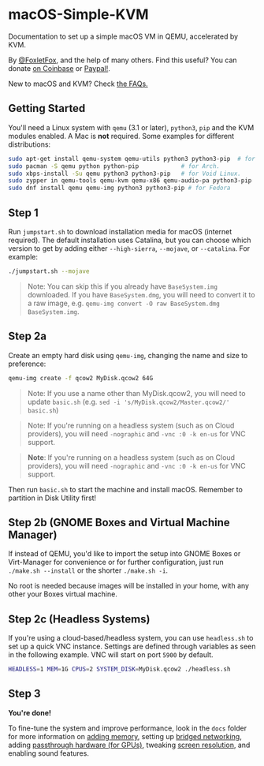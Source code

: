 # macOS-Simple-KVM

Documentation to set up a simple macOS VM in QEMU, accelerated by KVM.

By [@FoxletFox](https://twitter.com/foxletfox), and the help of many others. Find this useful? You can donate [on Coinbase](https://commerce.coinbase.com/checkout/96dc5777-0abf-437d-a9b5-a78ae2c4c227) or [Paypal!](https://www.paypal.com/cgi-bin/webscr?cmd=_donations&business=QFXXKKAB2B9MA&item_name=macOS-Simple-KVM).

New to macOS and KVM? Check [the FAQs.](docs/FAQs.md)

## Getting Started

You'll need a Linux system with `qemu` (3.1 or later), `python3`, `pip` and the KVM modules enabled. A Mac is **not** required. Some examples for different distributions:

```bash
sudo apt-get install qemu-system qemu-utils python3 python3-pip  # for Ubuntu, Debian, Mint, and PopOS.
sudo pacman -S qemu python python-pip            # for Arch.
sudo xbps-install -Su qemu python3 python3-pip   # for Void Linux.
sudo zypper in qemu-tools qemu-kvm qemu-x86 qemu-audio-pa python3-pip  # for openSUSE Tumbleweed
sudo dnf install qemu qemu-img python3 python3-pip # for Fedora
```

## Step 1

Run `jumpstart.sh` to download installation media for macOS (internet required). The default installation uses Catalina, but you can choose which version to get by adding either `--high-sierra`, `--mojave`, or `--catalina`. For example:

```bash
./jumpstart.sh --mojave
```
> Note: You can skip this if you already have `BaseSystem.img` downloaded. If you have `BaseSystem.dmg`, you will need to convert it to a raw image, e.g. `qemu-img convert -O raw BaseSystem.dmg BaseSystem.img`.

## Step 2a

Create an empty hard disk using `qemu-img`, changing the name and size to preference:

```bash
qemu-img create -f qcow2 MyDisk.qcow2 64G
```
> Note: If you use a name other than MyDisk.qcow2, you will need to update `basic.sh` (e.g. `sed -i 's/MyDisk.qcow2/Master.qcow2/' basic.sh`)

> Note: If you're running on a headless system (such as on Cloud providers), you will need `-nographic` and `-vnc :0 -k en-us` for VNC support.

> **Note**: If you're running on a headless system (such as on Cloud providers), you will need `-nographic` and `-vnc :0 -k en-us` for VNC support.

Then run `basic.sh` to start the machine and install macOS. Remember to partition in Disk Utility first!

## Step 2b (GNOME Boxes and Virtual Machine Manager)

If instead of QEMU, you'd like to import the setup into GNOME Boxes or Virt-Manager for convenience or for further configuration, just run `./make.sh --install` or the shorter `./make.sh -i`.

No root is needed because images will be installed in your home, with any other your Boxes virtual machine.

## Step 2c (Headless Systems)

If you're using a cloud-based/headless system, you can use `headless.sh` to set up a quick VNC instance. Settings are defined through variables as seen in the following example. VNC will start on port `5900` by default.

```bash
HEADLESS=1 MEM=1G CPUS=2 SYSTEM_DISK=MyDisk.qcow2 ./headless.sh
```

## Step 3

**You're done!**

To fine-tune the system and improve performance, look in the `docs` folder for more information on [adding memory](docs/guide-performance.md), setting up [bridged networking](docs/guide-networking.md), adding [passthrough hardware (for GPUs)](docs/guide-passthrough.md), tweaking [screen resolution](docs/guide-screen-resolution.md), and enabling sound features.
